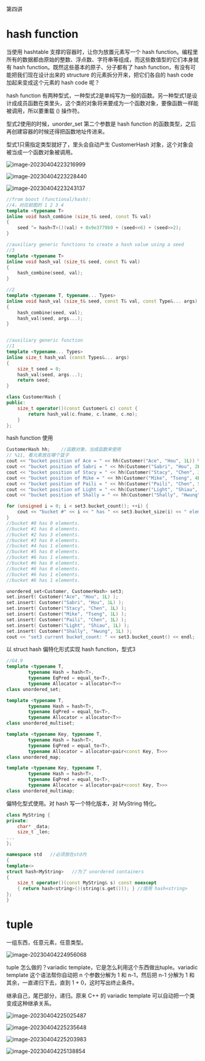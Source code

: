 第四讲

# hash function

当使用 hashtable 支撑的容器时，让你为放置元素写一个 hash function。编程里所有的数据都由原始的整数、浮点数、字符串等组成，而这些数值型的它们本身就有 hash function。既然这些基本的原子、分子都有了 hash function，有没有可能把我们现在设计出来的 structure 的元素拆分开来，把它们各自的 hash code 加起来变成这个元素的 hash code 呢？

hash function 有两种型式，一种型式2是单纯写为一般的函数。另一种型式1是设计成成员函数在类里头，这个类的对象将来要成为一个函数对象，要像函数一样能被调用，所以要重载 () 操作符。

型式2使用的时候，unorder_set 第二个参数是 hash function 的函数类型，之后再创建容器的时候还得把函数地址传进来。

型式1只需指定类型就好了，里头会自动产生 CustomerHash 对象，这个对象会被当成一个函数对象被调用。

![image-20230404223216999](assets/image-20230404223216999.png)



![image-20230404223228440](assets/image-20230404223228440.png)



![image-20230404223243137](assets/image-20230404223243137.png)

```cpp
//from boost (functional/hash):
//4，对应前图的 1 2 3 4
template <typename T>
inline void hash_combine (size_t& seed, const T& val)
{
    seed ^= hash<T>()(val) + 0x9e3779b9 + (seed<<6) + (seed>>2);
}

//auxiliary generic functions to create a hash value using a seed
//3
template <typename T>
inline void hash_val (size_t& seed, const T& val)
{
    hash_combine(seed, val);
}

//2
template <typename T, typename... Types>
inline void hash_val (size_t& seed, const T& val, const Type&... args)
{
    hash_combine(seed, val);
    hash_val(seed, args...);
}


//auxiliary generic function
//1
template <typename... Types>
inline size_t hash_val (const Types&... args)
{
    size_t seed = 0;
    hash_val(seed, args...);
    return seed;
}

class CustomerHash {
public:
    size_t operator()(const Customer& c) const {
        return hash_val(c.fname, c.lname, c.no);
    }
};
```



hash function 使用

```cpp
CustomerHash hh;	//函数对象，当成函数来使用
// %11, 看元素放在哪个篮子
cout << "bucket position of Ace = " << hh(Customer("Ace", "Hou", 1L)) % 11 << endl; //2
cout << "bucket position of Sabri = " << hh(Customer("Sabri", "Hou", 2L)) % 11 << endl; //4
cout << "bucket position of Stacy = " << hh(Customer("Stacy", "Chen", 3L)) % 11 << endl; //10
cout << "bucket position of Mike = " << hh(Customer("Mike", "Tseng", 4L)) % 11 << endl;	//2
cout << "bucket position of Paili = " << hh(Customer("Paili", "Chen", 5L)) % 11 << endl; //9
cout << "bucket position of Light = " << hh(Customer("Light", "Shiau", 6L)) % 11 << endl; //6
cout << "bucket position of Shally = " << hh(Customer("Shally", "Hwung", 7L)) % 11 << endl;	//2

for (unsigned i = 0; i < set3.bucket_count(); ++i) {
    cout << "bucket #" << i << " has " << set3.bucket_size(i) << " elements.\n";
}
//bucket #0 has 0 elements.
//bucket #1 has 0 elements.
//bucket #2 has 3 elements.
//bucket #3 has 0 elements.
//bucket #4 has 1 elements.
//bucket #5 has 0 elements.
//bucket #6 has 1 elements.
//bucket #6 has 0 elements.
//bucket #6 has 0 elements.
//bucket #6 has 1 elements.
//bucket #6 has 1 elements.
```

```cpp
unordered_set<Customer, CustomerHash> set3;
set.insert( Customer("Ace", "Hou", 1L) );
set.insert( Customer("Sabri", "Hou", 1L) );
set.insert( Customer("Stacy", "Chen", 1L) );
set.insert( Customer("Mike", "Tseng", 1L) );
set.insert( Customer("Paili", "Chen", 1L) );
set.insert( Customer("Light", "Shiau", 1L) );
set.insert( Customer("Shally", "Hwung", 1L) );
cout << "set3 current bucket_count: " << set3.bucket_count() << endl;
```



以 struct hash 偏特化形式实现 hash function，型式3

```cpp
//G4.9
template <typename T, 
		typename Hash = hash<T>, 
		typename EqPred = equal_to<T>, 
		typename Allocator = allocator<T>>
class unordered_set;

template <typename T, 
		typename Hash = hash<T>, 
		typename EqPred = equal_to<T>, 
		typename Allocator = allocator<T>>
class unordered_multiset;

template <typename Key, typename T, 
		typename Hash = hash<T>,
		typename EqPred = equal_to<T>,
		typename Allocator = allocator<pair<const Key, T>>>
class unordered_map;

template <typename Key, typename T, 
		typename Hash = hash<T>,
		typename EqPred = equal_to<T>,
		typename Allocator = allocator<pair<const Key, T>>>
class unordered_multimap;
```

偏特化型式使用。对 hash 写一个特化版本，对 MyString 特化。

```cpp
class MyString {
private:
    char* _data;
    size_t _len;
...
};

namespace std	//必须放在std内
{
template<>
struct hash<MyString>	//为了 unordered containers
{
    size_t operator()(const MyString& s) const noexcept
    { return hash<string>()(string(s.get())); }	//借用 hash<string>
};
}
```



# tuple

一组东西，任意元素，任意类型。

![image-20230404224956068](assets/image-20230404224956068.png)

tuple 怎么做的？variadic template，它是怎么利用这个东西做出tuple。variadic template 这个语法帮你自动把 n 个参数分解为 1 和 n-1，然后把 n-1 分解为 1 和 其余，一直递归下去，直到 1 + 0，这时写出终止条件。

继承自己，尾巴部分，递归。原来 C++ 的 variadic template 可以自动把一个类变成这种继承关系。

![image-20230404225025487](assets/image-20230404225025487.png)





![image-20230404225235648](assets/image-20230404225235648.png)



![image-20230404225203983](assets/image-20230404225203983.png)



![image-20230404225138854](assets/image-20230404225138854.png)